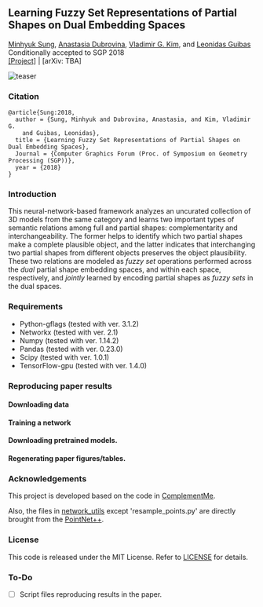 ## Learning Fuzzy Set Representations of Partial Shapes on Dual Embedding Spaces

[Minhyuk Sung](http://mhsung.github.io), [Anastasia Dubrovina](http://web.stanford.edu/~adkarni/), [Vladimir G. Kim](http://vova.kim), and [Leonidas Guibas](https://geometry.stanford.edu/member/guibas/)<br>
Conditionally accepted to SGP 2018<br>
[[Project]](https://mhsung.github.io/fuzzy-set-dual.html) | [arXiv: TBA]

![teaser](https://mhsung.github.io/assets/images/fuzzy-set-dual/teaser.png)

### Citation
```
@article{Sung:2018,
  author = {Sung, Minhyuk and Dubrovina, Anastasia, and Kim, Vladimir G.
    and Guibas, Leonidas},
  title = {Learning Fuzzy Set Representations of Partial Shapes on Dual Embedding Spaces},
  Journal = {Computer Graphics Forum (Proc. of Symposium on Geometry Processing (SGP))}, 
  year = {2018}
}
```

### Introduction
This neural-network-based framework analyzes an uncurated collection of 3D models from the same category and learns two important types of semantic relations among full and partial shapes: complementarity and interchangeability. The former helps to identify which two partial shapes make a complete plausible object, and the latter indicates that interchanging two partial shapes from different objects preserves the object plausibility. These two relations are modeled as *fuzzy set* operations performed across the *dual* partial shape embedding spaces, and within each space, respectively, and *jointly* learned by encoding partial shapes as *fuzzy sets* in the dual spaces.

### Requirements
- Python-gflags (tested with ver. 3.1.2)
- Networkx (tested with ver. 2.1)
- Numpy (tested with ver. 1.14.2)
- Pandas (tested with ver. 0.23.0)
- Scipy (tested with ver. 1.0.1)
- TensorFlow-gpu (tested with ver. 1.4.0)

### Reproducing paper results
#### Downloading data
#### Training a network
#### Downloading pretrained models.
#### Regenerating paper figures/tables.



### Acknowledgements
This project is developed based on the code in [ComplementMe](https://github.com/mhsung/complement-me).

Also, the files in [network_utils](network_utils) except 'resample_points.py' are directly brought from the [PointNet++](https://github.com/charlesq34/pointnet2).

### License
This code is released under the MIT License. Refer to [LICENSE](LICENSE) for details.

### To-Do
- [ ] Script files reproducing results in the paper.
